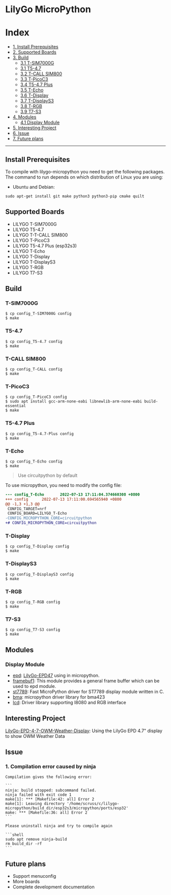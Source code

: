 # LilyGo MicroPython

# Index

- [1. Install Prerequisites](#install-prerequisites)
- [2. Supported Boards](#supported-boards)
- [3. Build](#build)
  - [3.1 T-SIM7000G](#t-sim7000g)
  - [3.1 T5-4.7](#t5-47)
  - [3.2 T-CALL SIM800](#t-call-sim800)
  - [3.3 T-PicoC3](#t-picoc3)
  - [3.4 T5-4.7 Plus](#t5-47-plus)
  - [3.5 T-Echo](#t-echo)
  - [3.6 T-Display](#t-display)
  - [3.7 T-DisplayS3](#t-displays3)
  - [3.8 T-RGB](#t-rgb)
  - [3.9 T7-S3](#t7-s3)
- [4. Modules](#modules)
  - [4.1 Display Module](#display-module)
- [5. Interesting Project](#interesting-project)
- [6. Issue](#issue)
- [7. Future plans](#future-plans)

---

## Install Prerequisites

To compile with lilygo-micropython you need to get the following packages. The command to run depends on which distribution of Linux you are using:

- Ubuntu and Debian:

```
sudo apt-get install git make python3 python3-pip cmake quilt
```

## Supported Boards

- LILYGO T-SIM7000G
- LILYGO T5-4.7
- LILYGO T-T-CALL SIM800
- LILYGO T-PicoC3
- LILYGO T5-4.7 Plus (esp32s3)
- LILYGO T-Echo
- LILYGO T-Display
- LILYGO T-DisplayS3
- LILYGO T-RGB
- LILYGO T7-S3

## Build

### T-SIM7000G

```shell
$ cp config_T-SIM7000G config
$ make
```

### T5-4.7

```shell
$ cp config_T5-4.7 config
$ make
```

### T-CALL SIM800

```shell
$ cp config_T-CALL config
$ make
```

### T-PicoC3

```shell
$ cp config_T-PicoC3 config
$ sudo apt install gcc-arm-none-eabi libnewlib-arm-none-eabi build-essential
$ make
```

### T5-4.7 Plus

```shell
$ cp config_T5-4.7-Plus config
$ make
```

### T-Echo

```shell
$ cp config_T-Echo config
$ make
```

> Use circuitpython by default

To use micropython, you need to modify the config file:

```diff
--- config_T-Echo       2022-07-13 17:11:04.374660308 +0800
+++ config      2022-07-13 17:11:00.694565940 +0800
@@ -1,3 +1,3 @@
 CONFIG_TARGET=nrf
 CONFIG_BOARD=LILYGO_T-Echo
-CONFIG_MICROPYTHON_CORE=circuitpython
+# CONFIG_MICROPYTHON_CORE=circuitpython
```

### T-Display

```shell
$ cp config_T-Display config
$ make
```

### T-DisplayS3

```shell
$ cp config_T-DisplayS3 config
$ make
```

### T-RGB

```shell
$ cp config_T-RGB config
$ make
```

### T7-S3

```shell
$ cp config_T7-S3 config
$ make
```

## Modules

### Display Module

- [epd](./extmod/display/epd/README.md): [LilyGo-EPD47](https://github.com/Xinyuan-LilyGO/LilyGo-EPD47) using in micropython.
- [framebuf1](./extmod/display/framebuf1/): This module provides a general frame buffer which can be used to epd module.
- [st7789](./extmod/display/st7789/): Fast MicroPython driver for ST7789 display module written in C.
- [bma](./extmod/sensor/bma/): micropython driver library for bma423
- [lcd](./extmod/display/lcd/): Driver library supporting I8080 and RGB interface

## Interesting Project

[LilyGo-EPD-4-7-OWM-Weather-Display](https://github.com/Xinyuan-LilyGO/LilyGo-EPD-4-7-OWM-Weather-Display/tree/web/micropython): Using the LilyGo EPD 4.7" display to show OWM Weather Data

## Issue

### 1. Compilation error caused by ninja

    Compilation gives the following error:

    ```
    ninja: build stopped: subcommand failed.
    ninja failed with exit code 1
    make[1]: *** [Makefile:42: all] Error 2
    make[1]: Leaving directory '/home/scruss/c/lilygo-micropython/build_dir/esp32s3/micropython/ports/esp32'
    make: *** [Makefile:36: all] Error 2
    ```

    Please uninstall ninja and try to compile again

    ```shell
    sudo apt remove ninja-build
    rm build_dir -rf
    ```

## Future plans

- Support menuconfig
- More boards
- Complete development documentation
